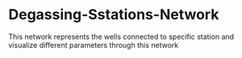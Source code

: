 # Degassing-Sstations-Network
This network represents the wells connected to specific station and visualize different parameters through this network
